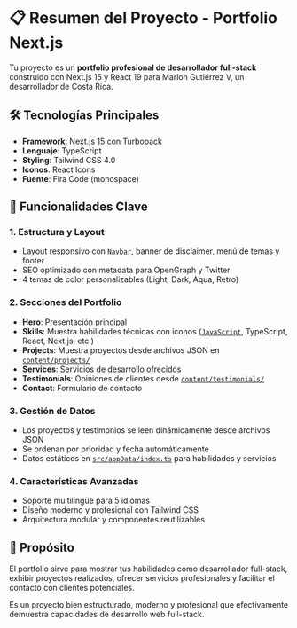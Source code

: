 # 📋 Resumen del Proyecto - Portfolio Next.js

Tu proyecto es un **portfolio profesional de desarrollador full-stack** construido con Next.js 15 y React 19 para Marlon Gutiérrez V, un desarrollador de Costa Rica.

## 🛠️ Tecnologías Principales
- **Framework**: Next.js 15 con Turbopack
- **Lenguaje**: TypeScript  
- **Styling**: Tailwind CSS 4.0
- **Iconos**: React Icons
- **Fuente**: Fira Code (monospace)

## 🎯 Funcionalidades Clave

### 1. Estructura y Layout
- Layout responsivo con [`Navbar`](src/components/Navbar/Navbar.tsx), banner de disclaimer, menú de temas y footer
- SEO optimizado con metadata para OpenGraph y Twitter
- 4 temas de color personalizables (Light, Dark, Aqua, Retro)

### 2. Secciones del Portfolio
- **Hero**: Presentación principal
- **Skills**: Muestra habilidades técnicas con iconos ([`JavaScript`](src/utils/icons.tsx), TypeScript, React, Next.js, etc.)
- **Projects**: Muestra proyectos desde archivos JSON en [`content/projects/`](content/projects/)
- **Services**: Servicios de desarrollo ofrecidos
- **Testimonials**: Opiniones de clientes desde [`content/testimonials/`](content/testimonials/)
- **Contact**: Formulario de contacto

### 3. Gestión de Datos
- Los proyectos y testimonios se leen dinámicamente desde archivos JSON
- Se ordenan por prioridad y fecha automáticamente
- Datos estáticos en [`src/appData/index.ts`](src/appData/index.ts:1) para habilidades y servicios

### 4. Características Avanzadas
- Soporte multilingüe para 5 idiomas
- Diseño moderno y profesional con Tailwind CSS
- Arquitectura modular y componentes reutilizables

## 🚀 Propósito
El portfolio sirve para mostrar tus habilidades como desarrollador full-stack, exhibir proyectos realizados, ofrecer servicios profesionales y facilitar el contacto con clientes potenciales.

Es un proyecto bien estructurado, moderno y profesional que efectivamente demuestra capacidades de desarrollo web full-stack.